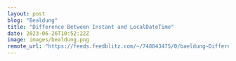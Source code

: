 ```yaml
---
layout: post
blog: "Bealdung"
title: "Difference Between Instant and LocalDateTime"
date: 2023-06-26T10:52:22Z
image: images/bealdung.png
remote_url: "https://feeds.feedblitz.com/~/748843475/0/baeldung~Difference-Between-Instant-and-LocalDateTime"
---
```


